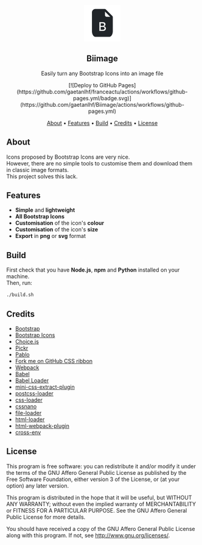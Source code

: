 <p align="center"><img src="/src/img/android-chrome-96x96.png"></p>
<h2 align="center">Biimage</h2>
<p align="center">Easily turn any Bootstrap Icons into an image file </p>
<p align="center">
  [![Deploy to GitHub Pages](https://github.com/gaetanlhf/franceactu/actions/workflows/github-pages.yml/badge.svg)](https://github.com/gaetanlhf/Biimage/actions/workflows/github-pages.yml)
</p>
<p align="center">
  <a href="#about">About</a> •
  <a href="#features">Features</a> •
  <a href="#build">Build</a> •
  <a href="#credits">Credits</a> •
  <a href="#license">License</a>
</p>

## About

Icons proposed by Bootstrap Icons are very nice.  
However, there are no simple tools to customise them and download them in classic image formats.  
This project solves this lack.

## Features

- **Simple** and **lightweight**
- **All Bootstrap Icons**
- **Customisation** of the icon's **colour**
- **Customisation** of the icon's **size**
- **Export** in **png** or **svg** format

## Build

First check that you have **Node.js**, **npm** and **Python** installed on your machine.  
Then, run:  
```bash
./build.sh
```

## Credits

- [Bootstrap](https://getbootstrap.com/)
- [Bootstrap Icons](https://icons.getbootstrap.com/)
- [Choice.js](https://choices-js.github.io/Choices/)
- [Pickr](https://simonwep.github.io/pickr/)
- [Pablo](http://pablojs.com/)
- [Fork me on GitHub CSS ribbon](https://simonwhitaker.github.io/github-fork-ribbon-css/)
- [Webpack](https://webpack.js.org/)
- [Babel](https://babeljs.io/)
- [Babel Loader](https://github.com/babel/babel-loader)
- [mini-css-extract-plugin](https://github.com/webpack-contrib/mini-css-extract-plugin)
- [postcss-loader](https://github.com/webpack-contrib/postcss-loader)
- [css-loader](https://github.com/webpack-contrib/css-loader)
- [cssnano](https://cssnano.co/)
- [file-loader](https://github.com/webpack-contrib/file-loader)
- [html-loader](https://github.com/webpack-contrib/html-loader)
- [html-webpack-plugin](https://github.com/jantimon/html-webpack-plugin)
- [cross-env](https://github.com/kentcdodds/cross-env)

## License

This program is free software: you can redistribute it and/or modify it under the terms of the GNU Affero General Public License as published by the Free Software Foundation, either version 3 of the License, or (at your option) any later version.

This program is distributed in the hope that it will be useful, but WITHOUT ANY WARRANTY; without even the implied warranty of MERCHANTABILITY or FITNESS FOR A PARTICULAR PURPOSE. See the GNU Affero General Public License for more details.

You should have received a copy of the GNU Affero General Public License along with this program. If not, see http://www.gnu.org/licenses/.


